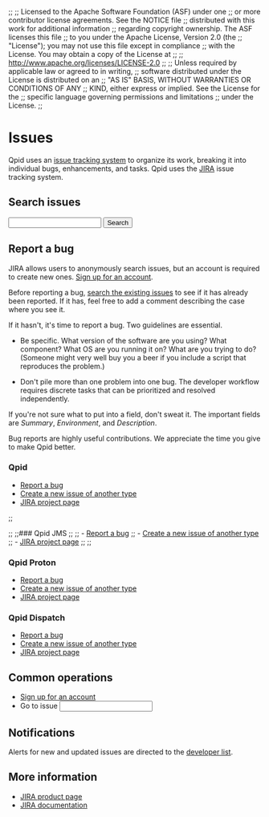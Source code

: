 ;;
;; Licensed to the Apache Software Foundation (ASF) under one
;; or more contributor license agreements.  See the NOTICE file
;; distributed with this work for additional information
;; regarding copyright ownership.  The ASF licenses this file
;; to you under the Apache License, Version 2.0 (the
;; "License"); you may not use this file except in compliance
;; with the License.  You may obtain a copy of the License at
;; 
;;   http://www.apache.org/licenses/LICENSE-2.0
;; 
;; Unless required by applicable law or agreed to in writing,
;; software distributed under the License is distributed on an
;; "AS IS" BASIS, WITHOUT WARRANTIES OR CONDITIONS OF ANY
;; KIND, either express or implied.  See the License for the
;; specific language governing permissions and limitations
;; under the License.
;;

# Issues

Qpid uses an
[issue tracking system](http://en.wikipedia.org/wiki/Issue_tracking_system)
to organize its work, breaking it into individual bugs, enhancements,
and tasks.  Qpid uses the
[JIRA](http://www.atlassian.com/software/jira/overview) issue tracking
system.

## Search issues

<div class="indent">
  <form id="-jira-search-form">
    <input name="text" type="text"/>
    <button type="submit">Search</button>
  </form>
</div>

## Report a bug

JIRA allows users to anonymously search issues, but an account is
required to create new ones.  [Sign up for an
account](https://issues.apache.org/jira/secure/Signup!default.jspa).

Before reporting a bug, [search the existing issues](#search-issues)
to see if it has already been reported.  If it has, feel free to add a
comment describing the case where you see it.

If it hasn't, it's time to report a bug.  Two guidelines are
essential.

 - Be specific.  What version of the software are you using?  What
   component?  What OS are you running it on?  What are you trying to
   do?  (Someone might very well buy you a beer if you include a
   script that reproduces the problem.)

 - Don't pile more than one problem into one bug.  The developer
   workflow requires discrete tasks that can be prioritized and
   resolved independently.

If you're not sure what to put into a field, don't sweat it.  The
important fields are *Summary*, *Environment*, and *Description*.

Bug reports are highly useful contributions.  We appreciate the time
you give to make Qpid better.

<div class="three-column" markdown="1">
<section markdown="1">

### Qpid

 - [Report a bug](https://issues.apache.org/jira/secure/CreateIssue.jspa?pid=12310520&amp;issuetype=1&amp;priority=3)
 - [Create a new issue of another type](https://issues.apache.org/jira/secure/CreateIssue.jspa?pid=12310520)
 - [JIRA project page](https://issues.apache.org/jira/browse/QPID)

</section>

;;<section markdown="1">
;;
;;### Qpid JMS
;;
;; - [Report a bug](https://issues.apache.org/jira/secure/CreateIssue.jspa?pid=12314524&amp;issuetype=1&amp;priority=3)
;; - [Create a new issue of another type](https://issues.apache.org/jira/secure/CreateIssue.jspa?pid=12314524)
;; - [JIRA project page](https://issues.apache.org/jira/browse/QPIDJMS)
;;
;;</section>

<section markdown="1">

### Qpid Proton

 - [Report a bug](https://issues.apache.org/jira/secure/CreateIssue.jspa?pid=12313720&amp;issuetype=1&amp;priority=3)
 - [Create a new issue of another type](https://issues.apache.org/jira/secure/CreateIssue.jspa?pid=12313720)
 - [JIRA project page](https://issues.apache.org/jira/browse/PROTON)

</section>
<section markdown="1">

### Qpid Dispatch

 - [Report a bug](https://issues.apache.org/jira/secure/CreateIssue.jspa?pid=12315321&amp;issuetype=1&amp;priority=3)
 - [Create a new issue of another type](https://issues.apache.org/jira/secure/CreateIssue.jspa?pid=12315321)
 - [JIRA project page](https://issues.apache.org/jira/browse/DISPATCH)

</section>
</div>

## Common operations

 - [Sign up for an account](https://issues.apache.org/jira/secure/Signup!default.jspa)
 - <form id="-jira-goto-form">Go to issue <input name="jira" value=""/></form>

## Notifications

Alerts for new and updated issues are directed to the
[developer list](@site-url@/discussion.html#developer-list).

## More information

 - [JIRA product page](http://www.atlassian.com/software/jira/overview)
 - [JIRA documentation](http://www.atlassian.com/software/jira/docs/latest/)
